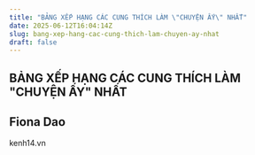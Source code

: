 ```yaml
---
title: "BẢNG XẾP HẠNG CÁC CUNG THÍCH LÀM \"CHUYỆN ẤY\" NHẤT"
date: 2025-06-12T16:04:14Z
slug: bang-xep-hang-cac-cung-thich-lam-chuyen-ay-nhat
draft: false
---
```


## BẢNG XẾP HẠNG CÁC CUNG THÍCH LÀM "CHUYỆN ẤY" NHẤT

## Fiona Dao

kenh14.vn